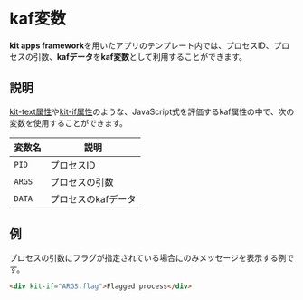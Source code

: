 # kaf変数

**kit apps framework**を用いたアプリのテンプレート内では、プロセスID、プロセスの引数、**kafデータ**を**kaf変数**として利用することができます。

## 説明

[kit-text属性](/kit-text)や[kit-if属性](/kit-if)のような、JavaScript式を評価するkaf属性の中で、次の変数を使用することができます。

|変数名|説明|
|-|-|
|`PID`|プロセスID|
|`ARGS`|プロセスの引数|
|`DATA`|プロセスのkafデータ|

## 例

プロセスの引数にフラグが指定されている場合にのみメッセージを表示する例です。

```html
<div kit-if="ARGS.flag">Flagged process</div>
```
